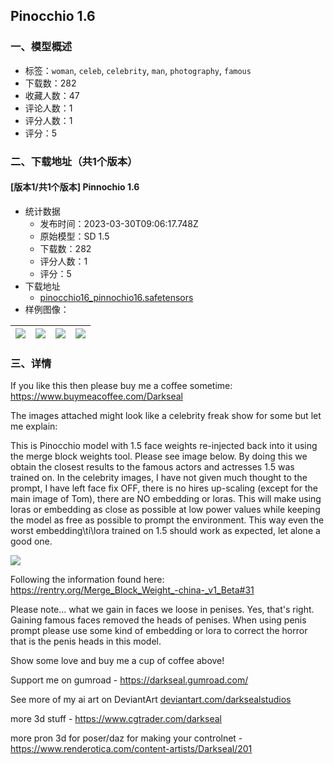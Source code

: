 ## Pinocchio 1.6
### 一、模型概述

- 标签：`woman`, `celeb`, `celebrity`, `man`, `photography`, `famous`
- 下载数：282
- 收藏人数：47
- 评论人数：1
- 评分人数：1
- 评分：5

### 二、下载地址（共1个版本）

#### [版本1/共1个版本] Pinnochio 1.6

- 统计数据
  - 发布时间：2023-03-30T09:06:17.748Z
  - 原始模型：SD 1.5
  - 下载数：282
  - 评分人数：1
  - 评分：5
- 下载地址
  - [pinocchio16_pinnochio16.safetensors](https://civitai.com/api/download/models/26282)
- 样例图像：

| <img src="https://image.civitai.com/xG1nkqKTMzGDvpLrqFT7WA/6a86ede8-e49c-4bb5-7da4-04e5b36ec500/width=450/289252.jpeg" /> | <img src="https://image.civitai.com/xG1nkqKTMzGDvpLrqFT7WA/97233563-79c9-4816-d160-d0a6bd66ad00/width=450/289250.jpeg" /> | <img src="https://image.civitai.com/xG1nkqKTMzGDvpLrqFT7WA/317e67f6-c9a2-4785-95f6-9e1fa039ee00/width=450/289260.jpeg" /> | <img src="https://image.civitai.com/xG1nkqKTMzGDvpLrqFT7WA/1d5e99be-0700-4ea9-6105-a25fe7cb7000/width=450/289259.jpeg" /> |
| ---- | ---- | ---- | ---- |


### 三、详情
<p>If you like this then please buy me a coffee sometime: <a target="_blank" rel="ugc" href="https://www.buymeacoffee.com/Darkseal">https://www.buymeacoffee.com/Darkseal</a></p><p> </p><p>The images attached might look like a celebrity freak show for some but let me explain:</p><p>This is Pinocchio model with 1.5 face weights re-injected back into it using the merge block weights tool. Please see image below. By doing this we obtain the closest results to the famous actors and actresses 1.5 was trained on. In the celebrity images, I have not given much thought to the prompt, I have left face fix OFF, there is no hires up-scaling (except for the main image of Tom), there are NO embedding or loras. This will make using loras or embedding as close as possible at low power values while keeping the model as free as possible to prompt the environment. This way even the worst embedding\ti\lora trained on 1.5 should work as expected, let alone a good one.</p><p></p><img src="https://imagecache.civitai.com/xG1nkqKTMzGDvpLrqFT7WA/b0c34c8a-f54d-4b0c-a93e-08c8821f5a00/width=525/b0c34c8a-f54d-4b0c-a93e-08c8821f5a00" /><p>Following the information found here: <a target="_blank" rel="ugc" href="https://rentry.org/Merge_Block_Weight_-china-_v1_Beta#31">https://rentry.org/Merge_Block_Weight_-china-_v1_Beta#31</a></p><p></p><p>Please note... what we gain in faces we loose in penises. Yes, that's right. Gaining famous faces removed the heads of penises. When using penis prompt please use some kind of embedding or lora to correct the horror that is the penis heads in this model.</p><p>Show some love and buy me a cup of coffee above! </p><p>Support me on gumroad - <a target="_blank" rel="ugc" href="https://darkseal.gumroad.com/">https://darkseal.gumroad.com/</a></p><p>See more of my ai art on DeviantArt <a target="_blank" rel="ugc" href="http://deviantart.com/darksealstudios">deviantart.com/darksealstudios</a></p><p>more 3d stuff - <a target="_blank" rel="ugc" href="https://www.cgtrader.com/darkseal">https://www.cgtrader.com/darkseal</a></p><p>more pron 3d for poser/daz for making your controlnet - <a target="_blank" rel="ugc" href="https://www.renderotica.com/content-artists/Darkseal/201">https://www.renderotica.com/content-artists/Darkseal/201</a></p>